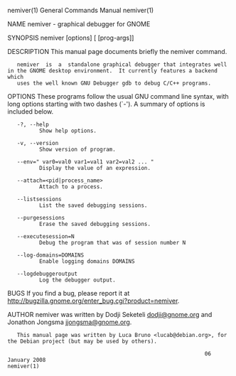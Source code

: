 nemiver(1)                                                    General Commands Manual                                                   nemiver(1)

NAME
       nemiver - graphical debugger for GNOME

SYNOPSIS
       nemiver [options] [<prog-to-debug> [prog-args]]

DESCRIPTION
       This manual page documents briefly the nemiver command.

       nemiver  is  a  standalone graphical debugger that integrates well in the GNOME desktop environment.  It currently features a backend which
       uses the well known GNU Debugger gdb to debug C/C++ programs.

OPTIONS
       These programs follow the usual GNU command line syntax, with long options starting with  two  dashes  (`-').   A  summary  of  options  is
       included below.

       -?, --help
              Show help options.

       -v, --version
              Show version of program.

       --env=" var0=val0 var1=val1 var2=val2 ... "
              Display the value of an expression.

       --attach=<pid|process_name>
              Attach to a process.

       --listsessions
              List the saved debugging sessions.

       --purgesessions
              Erase the saved debugging sessions.

       --executesession=N
              Debug the program that was of session number N

       --log-domains=DOMAINS
              Enable logging domains DOMAINS

       --logdebuggeroutput
              Log the debugger output.

BUGS
       If you find a bug, please report it at http://bugzilla.gnome.org/enter_bug.cgi?product=nemiver.

AUTHOR
       nemiver was written by Dodji Seketeli <dodji@gnome.org> and Jonathon Jongsma <jjongsma@gnome.org>.

       This manual page was written by Luca Bruno <lucab@debian.org>, for the Debian project (but may be used by others).

                                                                  06 January 2008                                                       nemiver(1)
